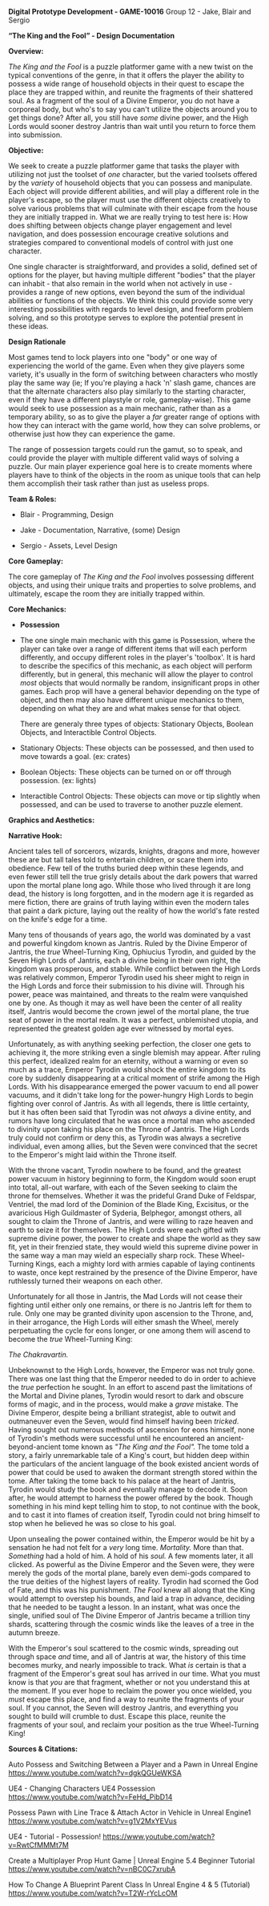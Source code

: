
**Digital Prototype Development - GAME-10016** Group 12 - Jake, Blair and Sergio

**“The King and the Fool” - Design Documentation**

**Overview:**

_The King and the Fool_ is a puzzle platformer game with a new twist on the typical conventions of the genre, in that it offers the player the ability to possess a wide range of household objects in their quest to escape the place they are trapped within, and reunite the fragments of their shattered soul. As a fragment of the soul of a Divine Emperor, you do not have a corporeal body, but who's to say you can't utilize the objects around you to get things done? After all, you still have _some_ divine power, and the High Lords would sooner destroy Jantris than wait until you return to force them into submission. 

**Objective:**

We seek to create a puzzle platformer game that tasks the player with utilizing not just the toolset of _one_ character, but the varied toolsets offered by the _variety_ of household objects that you can possess and manipulate. Each object will provide different abilities, and will play a different role in the player's escape, so the player must use the different objects creatively to solve various problems that will culminate with their escape from the house they are initially trapped in. What we are really trying to test here is: How does shifting between objects change player engagement and level navigation, and does possession encourage creative solutions and strategies compared to conventional models of control with just one character. 

One single character is straightforward, and provides a solid, defined set of options for the player, but having multiple different "bodies" that the player can inhabit - that also remain in the world when not actively in use - provides a range of new options, even beyond the sum of the individual abilities or functions of the objects. We think this could provide some very interesting possibilities with regards to level design, and freeform problem solving, and so this prototype serves to explore the potential present in these ideas. 

**Design Rationale**

Most games tend to lock players into one "body" or one way of experiencing the world of the game. Even when they give players some variety, it's usually in the form of switching between characters who mostly play the same way (ie; If you're playing a hack 'n' slash game, chances are that the alternate characters also play similarly to the starting character, even if they have a different playstyle or role, gameplay-wise). This game would seek to use possession as a main mechanic, rather than as a temporary ability, so as to give the player a _far_ greater range of options with how they can interact with the game world, how they can solve problems, or otherwise just how they can experience the game.

The range of possession targets could run the gamut, so to speak, and could provide the player with multiple different valid ways of solving a puzzle. Our main player experience goal here is to create moments where players have to think of the objects in the room as unique tools that can help them accomplish their task rather than just as useless props. 

**Team & Roles:** 

- Blair - Programming, Design

- Jake - Documentation, Narrative, (some) Design 
  
- Sergio - Assets, Level Design

**Core Gameplay:**

The core gameplay of _The King and the Fool_ involves possessing different objects, and using their unique traits and properties to solve problems, and ultimately, escape the room they are initially trapped within. 

**Core Mechanics:**

- **Possession**

- The one single main mechanic with this game is Possession, where the player can take over a range of different items that will each perform differently, and occupy different roles in the player's 'toolbox'. It is hard to describe the specifics of this mechanic, as each object will perform differently, but in general, this mechanic will allow the player to control _most_ objects that would normally be random, insignificant props in other games. Each prop will have a general behavior depending on the type of object, and then may also have different unique mechanics to them, depending on what they are and what makes sense for that object.
 
  There are generaly three types of objects: Stationary Objects, Boolean Objects, and Interactible Control Objects.

- Stationary Objects: These objects can be possessed, and then used to move towards a goal. (ex: crates)

- Boolean Objects: These objects can be turned on or off through possession. (ex: lights)
        
- Interactible Control Objects: These objects can move or tip slightly when possessed, and can be used to traverse to another puzzle element. 


**Graphics and Aesthetics:**



**Narrative Hook:**

Ancient tales tell of sorcerors, wizards, knights, dragons and more, however these are but tall tales told to entertain children, or scare them into obedience. Few tell of the truths buried deep within these legends, and even fewer still tell the true grisly details about the dark powers that warred upon the mortal plane long ago. While those who lived through it are long dead, the history is long forgotten, and in the modern age it is regarded as mere fiction, there are grains of truth laying within even the modern tales that paint a dark picture, laying out the reality of how the world's fate rested on the knife's edge for a time.  

Many tens of thousands of years ago, the world was dominated by a vast and powerful kingdom known as Jantris. Ruled by the Divine Emperor of Jantris, the _true_ Wheel-Turning King, Ophiucius Tyrodin, and guided by the Seven High Lords of Jantris, each a divine being in their own right, the kingdom was prosperous, and stable. While conflict between the High Lords was relatively common, Emperor Tyrodin used his sheer might to reign in the High Lords and force their submission to his divine will. Through his power, peace was maintained, and threats to the realm were vanquished one by one. As though it may as well have been the center of all reality itself, Jantris would become the crown jewel of the mortal plane, the true seat of power in the mortal realm. It was a perfect, unblemished utopia, and represented the greatest golden age ever witnessed by mortal eyes.

Unfortunately, as with anything seeking perfection, the closer one gets to achieving it, the more striking even a single blemish may appear. After ruling this perfect, idealized realm for an eternity, without a warning or even so much as a trace, Emperor Tyrodin would shock the entire kingdom to its core by suddenly disappearing at a critical moment of strife among the High Lords. With his disappearance emerged the power vacuum to end all power vacuums, and it didn't take long for the power-hungry High Lords to begin fighting over conrol of Jantris. As with all legends, there is little certainty, but it has often been said that Tyrodin was not _always_ a divine entity, and rumors have long circulated that he was once a mortal man who ascended to divinity upon taking his place on the Throne of Jantris. The High Lords truly could not confirm or deny this, as Tyrodin was always a secretive individual, even among allies, but the Seven were convinced that the secret to the Emperor's might laid within the Throne itself. 

With the throne vacant, Tyrodin nowhere to be found, and the greatest power vacuum in history beginning to form, the Kingdom would soon erupt into total, all-out warfare, with each of the Seven seeking to claim the throne for themselves. Whether it was the prideful Grand Duke of Feldspar, Ventriel, the mad lord of the Dominion of the Blade King, Excisitus, or the avaricious High Guildmaster of Syderia, Belphegor, amongst others, all sought to claim the Throne of Jantris, and were willing to raze heaven and earth to seize it for themselves. The High Lords were each gifted with supreme divine power, the power to create and shape the world as they saw fit, yet in their frenzied state, they would wield this supreme divine power in the same way a man may wield an especially sharp rock. These Wheel-Turning Kings, each a mighty lord with armies capable of laying continents to waste, once kept restrained by the presence of the Divine Emperor, have ruthlessly turned their weapons on each other.

Unfortunately for all those in Jantris, the Mad Lords will not cease their fighting until either only one remains, or there is no Jantris left for them to rule. Only one may be granted divinity upon ascension to the Throne, and, in their arrogance, the High Lords will either smash the Wheel, merely perpetuating the cycle for eons longer, or one among them will ascend to become the _true_ Wheel-Turning King: 

_The Chakravartin._

Unbeknownst to the High Lords, however, the Emperor was not truly gone. There was one last thing that the Emperor needed to do in order to achieve the _true_ perfection he sought. In an effort to ascend past the limitations of the Mortal and Divine planes, Tyrodin would resort to dark and obscure forms of magic, and in the process, would make a _grave_ mistake. The Divine Emperor, despite being a brilliant strategist, able to outwit and outmaneuver even the Seven, would find himself having been _tricked_. Having sought out numerous methods of ascension for eons himself, none of Tyrodin's methods were successful until he encountered an ancient-beyond-ancient tome known as _"The King and the Fool"._ The tome told a story, a fairly unremarkable tale of a King's court, but hidden deep within the particulars of the ancient language of the book existed ancient words of power that could be used to awaken the dormant strength stored within the tome. After taking the tome back to his palace at the heart of Jantris, Tyrodin would study the book and eventually manage to decode it. Soon after, he would attempt to harness the power offered by the book. Though something in his mind kept telling him to stop, to not continue with the book, and to cast it into flames of creation itself, Tyrodin could not bring himself to stop when he believed he was so close to his goal. 

Upon unsealing the power contained within, the Emperor would be hit by a sensation he had not felt for a _very_ long time. _Mortality._ More than that. _Something_ had a hold of him. A hold of his _soul._ A few moments later, it all clicked. As powerful as the Divine Emperor and the Seven were, they were merely the gods of the mortal plane, barely even demi-gods compared to the true deities of the highest layers of reality. Tyrodin had scorned the God of Fate, and this was his punishment. _The Fool_ knew all along that the King would attempt to overstep his bounds, and laid a trap in advance, deciding that he needed to be taught a lesson. In an instant, what was once the single, unified soul of The Divine Emperor of Jantris became a trillion tiny shards, scattering through the cosmic winds like the leaves of a tree in the autumn breeze. 

With the Emperor's soul scattered to the cosmic winds, spreading out through space _and_ time, and all of Jantris at war, the history of this time becomes murky, and nearly impossible to track. What _is_ certain is that a fragment of the Emperor's great soul has arrived in our time. What you must know is that _you_ are that fragment, whether or not you understand this at the moment. If you ever hope to reclaim the power you once wielded, you _must_ escape this place, and find a way to reunite the fragments of your soul. If you cannot, the Seven will destroy Jantris, and everything you sought to build will crumble to dust. Escape this place, reunite the fragments of your soul, and reclaim your position as the true Wheel-Turning King! 


**Sources & Citations:**

Auto Possess and Switching Between a Player and a Pawn in Unreal Engine
https://www.youtube.com/watch?v=dgkQGUeWKSA

UE4 - Changing Characters UE4 Possession
https://www.youtube.com/watch?v=FeHd_PibD14

Possess Pawn with Line Trace & Attach Actor in Vehicle in Unreal Engine1
https://www.youtube.com/watch?v=g1V2MxYEVus

UE4 - Tutorial - Possession! 
https://www.youtube.com/watch?v=RwtCfMMMt7M

Create a Multiplayer Prop Hunt Game | Unreal Engine 5.4 Beginner Tutorial
https://www.youtube.com/watch?v=nBC0C7xrubA

How To Change A Blueprint Parent Class In Unreal Engine 4 & 5 (Tutorial)
https://www.youtube.com/watch?v=T2W-rYcLcOM

